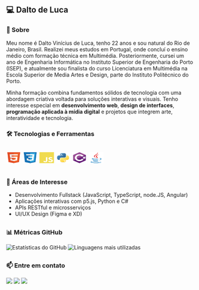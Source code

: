 ## 💻 Dalto de Luca

### 💼 Sobre

Meu nome é Dalto Vinícius de Luca, tenho 22 anos e sou natural do Rio de Janeiro, Brasil. Realizei meus estudos em Portugal, onde concluí o ensino médio com formação técnica em Multimédia. Posteriormente, cursei um ano de Engenharia Informática no Instituto Superior de Engenharia do Porto (ISEP), e atualmente sou finalista do curso Licenciatura em Multimédia na Escola Superior de Media Artes e Design, parte do Instituto Politécnico do Porto.

Minha formação combina fundamentos sólidos de tecnologia com uma abordagem criativa voltada para soluções interativas e visuais. Tenho interesse especial em **desenvolvimento web**, **design de interfaces**, **programação aplicada à mídia digital** e projetos que integrem arte, interatividade e tecnologia.

### 🛠️ Tecnologias e Ferramentas

<div style="display: inline_block"><br>
    <img align="center" alt="HTML" height="30" width="40" src="https://raw.githubusercontent.com/devicons/devicon/master/icons/html5/html5-original.svg">
    <img align="center" alt="CSS" height="30" width="40" src="https://raw.githubusercontent.com/devicons/devicon/master/icons/css3/css3-original.svg">
    <img align="center" alt="JavaScript" height="30" width="40" src="https://raw.githubusercontent.com/devicons/devicon/master/icons/javascript/javascript-plain.svg">
    <img align="center" alt="Python" height="30" width="40" src="https://raw.githubusercontent.com/devicons/devicon/master/icons/python/python-original.svg">
    <img align="center" alt="C#" height="30" width="40" src="https://raw.githubusercontent.com/devicons/devicon/master/icons/csharp/csharp-original.svg">
    <img align="center" alt="Java" height="30" width="40" src="https://raw.githubusercontent.com/devicons/devicon/master/icons/java/java-original.svg">
</div>

<br>

### 🚀 Áreas de Interesse

- Desenvolvimento Fullstack (JavaScript, TypeScript, node.JS, Angular)
- Aplicações interativas com p5.js, Python e C#
- APIs RESTful e microsserviços
- UI/UX Design (Figma e XD)

<!-- ### Projetos em destaque
- [Nome do Projeto](link): Descrição objetiva do que o projeto faz e quais tecnologias foram utilizadas.
-->

##

### 📊 Métricas GitHub

![Estatísticas do GitHub](https://github-readme-stats.vercel.app/api?username=daltodeluca&show_icons=true&theme=gotham&hide=issues&count_private=true)
![Linguagens mais utilizadas](https://github-readme-stats.vercel.app/api/top-langs/?username=daltodeluca&layout=compact&theme=gotham)

##

### 📫 Entre em contato

<div> 
 <a href="https://discord.gg/DKxw3NDKcN" target="_blank"><img src="https://img.shields.io/badge/Discord-7289DA?style=for-the-badge&logo=discord&logoColor=white"></a> 
 <a href="mailto:daltodeluca@gmail.com"><img src="https://img.shields.io/badge/Gmail-D14836?style=for-the-badge&logo=gmail&logoColor=white"></a>
 <a href="https://www.linkedin.com/in/dalto-de-luca-626b47225" target="_blank"><img src="https://img.shields.io/badge/LinkedIn-0077B5?style=for-the-badge&logo=linkedin&logoColor=white"></a> 
</div>

